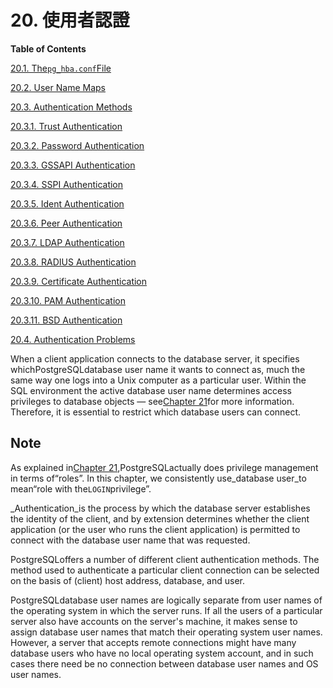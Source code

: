 # 20. 使用者認證

**Table of Contents**

[20.1. The`pg_hba.conf`File](https://www.postgresql.org/docs/10/static/auth-pg-hba-conf.html)

[20.2. User Name Maps](https://www.postgresql.org/docs/10/static/auth-username-maps.html)

[20.3. Authentication Methods](https://www.postgresql.org/docs/10/static/auth-methods.html)

[20.3.1. Trust Authentication](https://www.postgresql.org/docs/10/static/auth-methods.html#AUTH-TRUST)

[20.3.2. Password Authentication](https://www.postgresql.org/docs/10/static/auth-methods.html#AUTH-PASSWORD)

[20.3.3. GSSAPI Authentication](https://www.postgresql.org/docs/10/static/auth-methods.html#GSSAPI-AUTH)

[20.3.4. SSPI Authentication](https://www.postgresql.org/docs/10/static/auth-methods.html#SSPI-AUTH)

[20.3.5. Ident Authentication](https://www.postgresql.org/docs/10/static/auth-methods.html#AUTH-IDENT)

[20.3.6. Peer Authentication](https://www.postgresql.org/docs/10/static/auth-methods.html#AUTH-PEER)

[20.3.7. LDAP Authentication](https://www.postgresql.org/docs/10/static/auth-methods.html#AUTH-LDAP)

[20.3.8. RADIUS Authentication](https://www.postgresql.org/docs/10/static/auth-methods.html#AUTH-RADIUS)

[20.3.9. Certificate Authentication](https://www.postgresql.org/docs/10/static/auth-methods.html#AUTH-CERT)

[20.3.10. PAM Authentication](https://www.postgresql.org/docs/10/static/auth-methods.html#AUTH-PAM)

[20.3.11. BSD Authentication](https://www.postgresql.org/docs/10/static/auth-methods.html#AUTH-BSD)

[20.4. Authentication Problems](https://www.postgresql.org/docs/10/static/client-authentication-problems.html)

When a client application connects to the database server, it specifies whichPostgreSQLdatabase user name it wants to connect as, much the same way one logs into a Unix computer as a particular user. Within the SQL environment the active database user name determines access privileges to database objects — see[Chapter 21](https://www.postgresql.org/docs/10/static/user-manag.html)for more information. Therefore, it is essential to restrict which database users can connect.

## Note

As explained in[Chapter 21](https://www.postgresql.org/docs/10/static/user-manag.html),PostgreSQLactually does privilege management in terms of“roles”. In this chapter, we consistently use\_database user\_to mean“role with the`LOGIN`privilege”.

\_Authentication\_is the process by which the database server establishes the identity of the client, and by extension determines whether the client application \(or the user who runs the client application\) is permitted to connect with the database user name that was requested.

PostgreSQLoffers a number of different client authentication methods. The method used to authenticate a particular client connection can be selected on the basis of \(client\) host address, database, and user.

PostgreSQLdatabase user names are logically separate from user names of the operating system in which the server runs. If all the users of a particular server also have accounts on the server's machine, it makes sense to assign database user names that match their operating system user names. However, a server that accepts remote connections might have many database users who have no local operating system account, and in such cases there need be no connection between database user names and OS user names.

